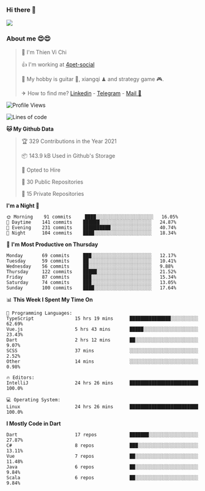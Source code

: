 ### Hi there 👋
![](https://media1.tenor.com/images/9aa4aee77151757a310fcdb4b8fd2a0a/tenor.gif?itemid=12671405)

### About me 😍😍

> 🙎 I'm Thien Vi Chi
> 
> 👍 I'm working at [4pet-social](https://github.com/4pet-social)
>
> 🥞 My hobby is guitar 🎸, xiangqi ♟ and strategy game 🎮.
> 
> ✈ How to find me? [Linkedin](https://www.linkedin.com/in/tvc12/) - [Telegram](https://t.me/yeutham212) - [Mail 📧](mailto:meomeocf98@gmail.com)
> 

<!--START_SECTION:waka-->
![Profile Views](http://img.shields.io/badge/Profile%20Views-6-blue)

![Lines of code](https://img.shields.io/badge/From%20Hello%20World%20I%27ve%20Written-731303%20lines%20of%20code-blue)

**🐱 My Github Data** 

> 🏆 329 Contributions in the Year 2021
 > 
> 📦 143.9 kB Used in Github's Storage 
 > 
> 💼 Opted to Hire
 > 
> 📜 30 Public Repositories 
 > 
> 🔑 15 Private Repositories  
 > 
**I'm a Night 🦉** 

```text
🌞 Morning    91 commits     ████░░░░░░░░░░░░░░░░░░░░░   16.05% 
🌆 Daytime    141 commits    ██████░░░░░░░░░░░░░░░░░░░   24.87% 
🌃 Evening    231 commits    ██████████░░░░░░░░░░░░░░░   40.74% 
🌙 Night      104 commits    ████░░░░░░░░░░░░░░░░░░░░░   18.34%

```
📅 **I'm Most Productive on Thursday** 

```text
Monday       69 commits     ███░░░░░░░░░░░░░░░░░░░░░░   12.17% 
Tuesday      59 commits     ██░░░░░░░░░░░░░░░░░░░░░░░   10.41% 
Wednesday    56 commits     ██░░░░░░░░░░░░░░░░░░░░░░░   9.88% 
Thursday     122 commits    █████░░░░░░░░░░░░░░░░░░░░   21.52% 
Friday       87 commits     ███░░░░░░░░░░░░░░░░░░░░░░   15.34% 
Saturday     74 commits     ███░░░░░░░░░░░░░░░░░░░░░░   13.05% 
Sunday       100 commits    ████░░░░░░░░░░░░░░░░░░░░░   17.64%

```


📊 **This Week I Spent My Time On** 

```text
💬 Programming Languages: 
TypeScript               15 hrs 19 mins      ███████████████░░░░░░░░░░   62.69% 
Vue.js                   5 hrs 43 mins       █████░░░░░░░░░░░░░░░░░░░░   23.43% 
Dart                     2 hrs 12 mins       ██░░░░░░░░░░░░░░░░░░░░░░░   9.07% 
SCSS                     37 mins             ░░░░░░░░░░░░░░░░░░░░░░░░░   2.52% 
Other                    14 mins             ░░░░░░░░░░░░░░░░░░░░░░░░░   0.98%

🔥 Editors: 
IntelliJ                 24 hrs 26 mins      █████████████████████████   100.0%

💻 Operating System: 
Linux                    24 hrs 26 mins      █████████████████████████   100.0%

```

**I Mostly Code in Dart** 

```text
Dart                     17 repos            ███████░░░░░░░░░░░░░░░░░░   27.87% 
C#                       8 repos             ███░░░░░░░░░░░░░░░░░░░░░░   13.11% 
Vue                      7 repos             ██░░░░░░░░░░░░░░░░░░░░░░░   11.48% 
Java                     6 repos             ██░░░░░░░░░░░░░░░░░░░░░░░   9.84% 
Scala                    6 repos             ██░░░░░░░░░░░░░░░░░░░░░░░   9.84%

```



<!--END_SECTION:waka-->